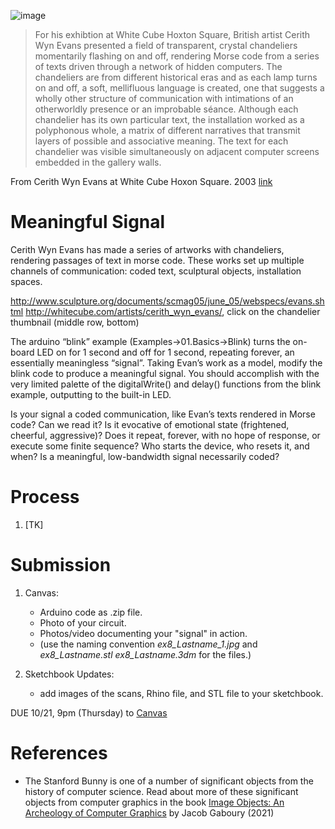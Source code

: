 ![image](https://user-images.githubusercontent.com/1598545/137361696-ab39365d-f099-40aa-a98d-bd88d739e6dd.png)

>For his exhibtion at White Cube Hoxton Square, British artist Cerith Wyn Evans presented a field of transparent, crystal chandeliers momentarily flashing on and off, rendering Morse code from a series of texts driven through a network of hidden computers. The chandeliers are from different historical eras and as each lamp turns on and off, a soft, mellifluous language is created, one that suggests a wholly other structure of communication with intimations of an otherworldly presence or an improbable séance. Although each chandelier has its own particular text, the installation worked as a polyphonous whole, a matrix of different narratives that transmit layers of possible and associative meaning. The text for each chandelier was visible simultaneously on adjacent computer screens embedded in the gallery walls.

From Cerith Wyn Evans at White Cube Hoxon Square. 2003 [link](https://whitecube.com/exhibitions/exhibition/cerith_wyn_evans_hoxton_square_2003)

# Meaningful Signal

Cerith Wyn Evans has made a series of artworks with chandeliers, rendering passages of text in morse code. These works set up multiple channels of communication: coded text, sculptural objects, installation spaces. 

http://www.sculpture.org/documents/scmag05/june_05/webspecs/evans.shtml
http://whitecube.com/artists/cerith_wyn_evans/, click on the chandelier thumbnail (middle row, bottom)

The arduino “blink” example (Examples->01.Basics->Blink) turns the on-board LED on for 1 second and off for 1 second, repeating forever, an essentially meaningless “signal”. Taking Evan’s work as a model, modify the blink code to produce a meaningful signal. You should accomplish with the very limited palette of the digitalWrite() and delay() functions from the blink example, outputting to the built-in LED.

Is your signal a coded communication, like Evan’s texts rendered in Morse code? Can we read it? Is it evocative of emotional state (frightened, cheerful, aggressive)? Does it repeat, forever, with no hope of response, or execute some finite sequence? Who starts the device, who resets it, and when? Is a meaningful, low-bandwidth signal necessarily coded?

# Process
1. [TK]

# Submission
1. Canvas:
   - Arduino code as .zip file. 
   - Photo of your circuit.
   - Photos/video documenting your "signal" in action.
   - (use the naming convention _ex8_Lastname_1.jpg_ and _ex8_Lastname.stl_ _ex8_Lastname.3dm_ for the files.)

2. Sketchbook Updates:
   - add images of the scans, Rhino file, and STL file to your sketchbook.

DUE 10/21, 9pm (Thursday) to [Canvas](https://canvas.unl.edu/courses/114938/assignments/1101734)

# References
- The Stanford Bunny is one of a number of significant objects from the history of computer science. Read about more of these significant objects from computer graphics in the book [Image Objects: An Archeology of Computer Graphics](https://mitpress.mit.edu/books/image-objects) by Jacob Gaboury (2021)
